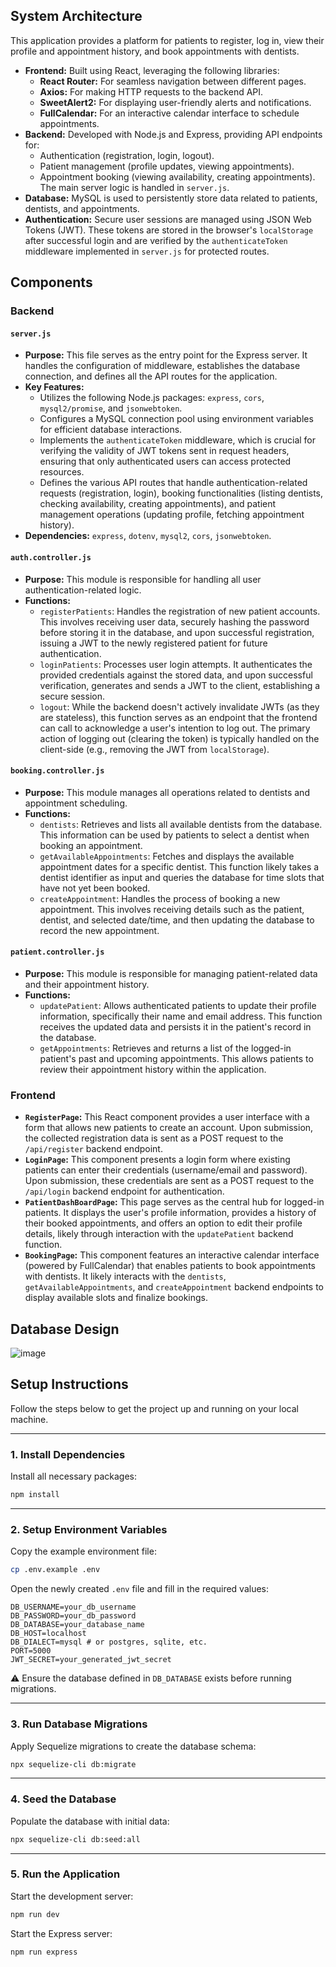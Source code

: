 ## System Architecture

This application provides a platform for patients to register, log in, view their profile and appointment history, and book appointments with dentists.

* **Frontend:** Built using React, leveraging the following libraries:
    * **React Router:** For seamless navigation between different pages.
    * **Axios:** For making HTTP requests to the backend API.
    * **SweetAlert2:** For displaying user-friendly alerts and notifications.
    * **FullCalendar:** For an interactive calendar interface to schedule appointments.
* **Backend:** Developed with Node.js and Express, providing API endpoints for:
    * Authentication (registration, login, logout).
    * Patient management (profile updates, viewing appointments).
    * Appointment booking (viewing availability, creating appointments).
    The main server logic is handled in `server.js`.
* **Database:** MySQL is used to persistently store data related to patients, dentists, and appointments.
* **Authentication:** Secure user sessions are managed using JSON Web Tokens (JWT). These tokens are stored in the browser's `localStorage` after successful login and are verified by the `authenticateToken` middleware implemented in `server.js` for protected routes.

## Components

### Backend

#### `server.js`

* **Purpose:** This file serves as the entry point for the Express server. It handles the configuration of middleware, establishes the database connection, and defines all the API routes for the application.
* **Key Features:**
    * Utilizes the following Node.js packages: `express`, `cors`, `mysql2/promise`, and `jsonwebtoken`.
    * Configures a MySQL connection pool using environment variables for efficient database interactions.
    * Implements the `authenticateToken` middleware, which is crucial for verifying the validity of JWT tokens sent in request headers, ensuring that only authenticated users can access protected resources.
    * Defines the various API routes that handle authentication-related requests (registration, login), booking functionalities (listing dentists, checking availability, creating appointments), and patient management operations (updating profile, fetching appointment history).
* **Dependencies:** `express`, `dotenv`, `mysql2`, `cors`, `jsonwebtoken`.

#### `auth.controller.js`

* **Purpose:** This module is responsible for handling all user authentication-related logic.
* **Functions:**
    * `registerPatients`: Handles the registration of new patient accounts. This involves receiving user data, securely hashing the password before storing it in the database, and upon successful registration, issuing a JWT to the newly registered patient for future authentication.
    * `loginPatients`: Processes user login attempts. It authenticates the provided credentials against the stored data, and upon successful verification, generates and sends a JWT to the client, establishing a secure session.
    * `logout`: While the backend doesn't actively invalidate JWTs (as they are stateless), this function serves as an endpoint that the frontend can call to acknowledge a user's intention to log out. The primary action of logging out (clearing the token) is typically handled on the client-side (e.g., removing the JWT from `localStorage`).

#### `booking.controller.js`

* **Purpose:** This module manages all operations related to dentists and appointment scheduling.
* **Functions:**
    * `dentists`: Retrieves and lists all available dentists from the database. This information can be used by patients to select a dentist when booking an appointment.
    * `getAvailableAppointments`: Fetches and displays the available appointment dates for a specific dentist. This function likely takes a dentist identifier as input and queries the database for time slots that have not yet been booked.
    * `createAppointment`: Handles the process of booking a new appointment. This involves receiving details such as the patient, dentist, and selected date/time, and then updating the database to record the new appointment.

#### `patient.controller.js`

* **Purpose:** This module is responsible for managing patient-related data and their appointment history.
* **Functions:**
    * `updatePatient`: Allows authenticated patients to update their profile information, specifically their name and email address. This function receives the updated data and persists it in the patient's record in the database.
    * `getAppointments`: Retrieves and returns a list of the logged-in patient's past and upcoming appointments. This allows patients to review their appointment history within the application.

### Frontend

* **`RegisterPage`:** This React component provides a user interface with a form that allows new patients to create an account. Upon submission, the collected registration data is sent as a POST request to the `/api/register` backend endpoint.
* **`LoginPage`:** This component presents a login form where existing patients can enter their credentials (username/email and password). Upon submission, these credentials are sent as a POST request to the `/api/login` backend endpoint for authentication.
* **`PatientDashBoardPage`:** This page serves as the central hub for logged-in patients. It displays the user's profile information, provides a history of their booked appointments, and offers an option to edit their profile details, likely through interaction with the `updatePatient` backend function.
* **`BookingPage`:** This component features an interactive calendar interface (powered by FullCalendar) that enables patients to book appointments with dentists. It likely interacts with the `dentists`, `getAvailableAppointments`, and `createAppointment` backend endpoints to display available slots and finalize bookings.

## Database Design
![image](https://github.com/user-attachments/assets/55d64437-3a91-4040-8ddf-074d8f9e7f1b)



## Setup Instructions

Follow the steps below to get the project up and running on your local machine.

---

### 1. Install Dependencies

Install all necessary packages:

```bash
npm install
```

---

### 2. Setup Environment Variables

Copy the example environment file:

```bash
cp .env.example .env
```

Open the newly created `.env` file and fill in the required values:

```env
DB_USERNAME=your_db_username
DB_PASSWORD=your_db_password
DB_DATABASE=your_database_name
DB_HOST=localhost
DB_DIALECT=mysql # or postgres, sqlite, etc.
PORT=5000
JWT_SECRET=your_generated_jwt_secret
```

⚠️ Ensure the database defined in `DB_DATABASE` exists before running migrations.

---

### 3. Run Database Migrations

Apply Sequelize migrations to create the database schema:

```bash
npx sequelize-cli db:migrate
```

---

### 4. Seed the Database

Populate the database with initial data:

```bash
npx sequelize-cli db:seed:all
```

---

### 5. Run the Application

Start the development server:

```bash
npm run dev
```

Start the Express server:

```bash
npm run express
```
